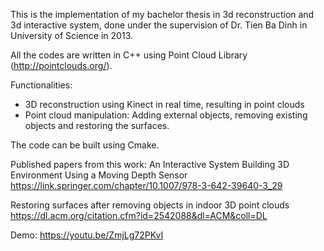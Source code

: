 This is the implementation of my bachelor thesis in 3d reconstruction and 3d interactive
system, done under the supervision of Dr. Tien Ba Dinh in University of Science in 2013.

All the codes are written in C++ using Point Cloud Library (http://pointclouds.org/).

Functionalities:

* 3D reconstruction using Kinect in real time, resulting in point clouds
* Point cloud manipulation: Adding external objects, removing existing objects and
  restoring the surfaces.

The code can be built using Cmake.

Published papers from this work:
An Interactive System Building 3D Environment Using a Moving Depth Sensor
https://link.springer.com/chapter/10.1007/978-3-642-39640-3_29

Restoring surfaces after removing objects in indoor 3D point clouds
https://dl.acm.org/citation.cfm?id=2542088&dl=ACM&coll=DL

Demo:
https://youtu.be/ZmjLg72PKvI
